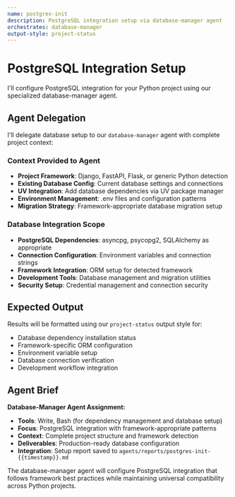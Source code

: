 ```yaml
---
name: postgres-init
description: PostgreSQL integration setup via database-manager agent
orchestrates: database-manager
output-style: project-status
---
```


# PostgreSQL Integration Setup

I'll configure PostgreSQL integration for your Python project using our specialized database-manager agent.

## Agent Delegation

I'll delegate database setup to our `database-manager` agent with complete project context:

### Context Provided to Agent
- **Project Framework**: Django, FastAPI, Flask, or generic Python detection
- **Existing Database Config**: Current database settings and connections
- **UV Integration**: Add database dependencies via UV package manager
- **Environment Management**: .env files and configuration patterns
- **Migration Strategy**: Framework-appropriate database migration setup

### Database Integration Scope
- **PostgreSQL Dependencies**: asyncpg, psycopg2, SQLAlchemy as appropriate
- **Connection Configuration**: Environment variables and connection strings
- **Framework Integration**: ORM setup for detected framework
- **Development Tools**: Database management and migration utilities
- **Security Setup**: Credential management and connection security

## Expected Output

Results will be formatted using our `project-status` output style for:
- Database dependency installation status
- Framework-specific ORM configuration
- Environment variable setup
- Database connection verification
- Development workflow integration

## Agent Brief

**Database-Manager Agent Assignment:**
- **Tools**: Write, Bash (for dependency management and database setup)
- **Focus**: PostgreSQL integration with framework-appropriate patterns
- **Context**: Complete project structure and framework detection
- **Deliverables**: Production-ready database configuration
- **Integration**: Setup report saved to `agents/reports/postgres-init-{{timestamp}}.md`

The database-manager agent will configure PostgreSQL integration that follows framework best practices while maintaining universal compatibility across Python projects.